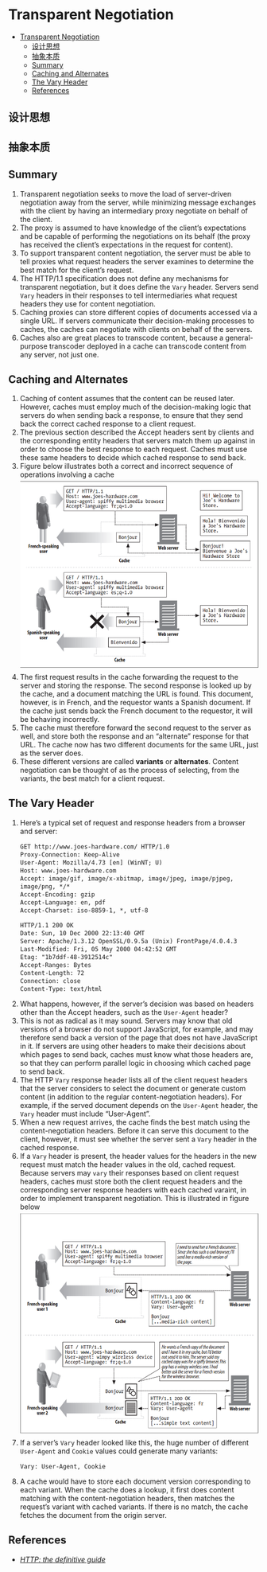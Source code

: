 # Transparent Negotiation


<!-- TOC -->

- [Transparent Negotiation](#transparent-negotiation)
    - [设计思想](#%E8%AE%BE%E8%AE%A1%E6%80%9D%E6%83%B3)
    - [抽象本质](#%E6%8A%BD%E8%B1%A1%E6%9C%AC%E8%B4%A8)
    - [Summary](#summary)
    - [Caching and Alternates](#caching-and-alternates)
    - [The Vary Header](#the-vary-header)
    - [References](#references)

<!-- /TOC -->


## 设计思想


## 抽象本质


## Summary
1. Transparent negotiation seeks to move the load of server-driven negotiation away from the server, while minimizing message exchanges with the client by having an intermediary proxy negotiate on behalf of the client. 
2. The proxy is assumed to have knowledge of the client’s expectations and be capable of performing the negotiations on its behalf (the proxy has received the client’s expectations in the request for content). 
3. To support transparent content negotiation, the server must be able to tell proxies what request headers the server examines to determine the best match for the client’s request. 
4. The HTTP/1.1 specification does not define any mechanisms for transparent negotiation, but it does define the `Vary` header. Servers send `Vary` headers in their responses to tell intermediaries what request headers they use for content negotiation.
5. Caching proxies can store different copies of documents accessed via a single URL. If servers communicate their decision-making processes to caches, the caches can negotiate with clients on behalf of the servers.
6. Caches also are great places to transcode content, because a general-purpose transcoder deployed in a cache can transcode content from any server, not just one. 


## Caching and Alternates
1. Caching of content assumes that the content can be reused later. However, caches must employ much of the decision-making logic that servers do when sending back a response, to ensure that they send back the correct cached response to a client request. 
2. The previous section described the Accept headers sent by clients and the corresponding entity headers that servers match them up against in order to choose the best response to each request. Caches must use these same headers to decide which cached response to send back.
3. Figure below illustrates both a correct and incorrect sequence of operations involving a cache
    <img src="./images/01.png" width="600" style="display: block; margin: 5px 0 10px 0;" />
4. The first request results in the cache forwarding the request to the server and storing the response. The second response is looked up by the cache, and a document matching the URL is found. This document, however, is in French, and the requestor wants a Spanish document. If the cache just sends back the French document to the requestor, it will be behaving incorrectly.
5. The cache must therefore forward the second request to the server as well, and store both the response and an “alternate” response for that URL. The cache now has two different documents for the same URL, just as the server does. 
6. These different versions are called **variants** or **alternates**. Content negotiation can be thought of as the process of selecting, from the variants, the best match for a client request.


## The Vary Header
1. Here’s a typical set of request and response headers from a browser and server:
    ```
    GET http://www.joes-hardware.com/ HTTP/1.0
    Proxy-Connection: Keep-Alive
    User-Agent: Mozilla/4.73 [en] (WinNT; U)
    Host: www.joes-hardware.com
    Accept: image/gif, image/x-xbitmap, image/jpeg, image/pjpeg, image/png, */*
    Accept-Encoding: gzip
    Accept-Language: en, pdf
    Accept-Charset: iso-8859-1, *, utf-8
    ```
    ```
    HTTP/1.1 200 OK
    Date: Sun, 10 Dec 2000 22:13:40 GMT
    Server: Apache/1.3.12 OpenSSL/0.9.5a (Unix) FrontPage/4.0.4.3
    Last-Modified: Fri, 05 May 2000 04:42:52 GMT
    Etag: "1b7ddf-48-3912514c"
    Accept-Ranges: Bytes
    Content-Length: 72
    Connection: close
    Content-Type: text/html
    ```
2. What happens, however, if the server’s decision was based on headers other than the Accept headers, such as the `User-Agent` header? 
3. This is not as radical as it may sound. Servers may know that old versions of a browser do not support JavaScript, for example, and may therefore send back a version of the page that does not have JavaScript in it. If servers are using other headers to make their decisions about which pages to send back, caches must know what those headers are, so that they can perform parallel logic in choosing which cached page to send back.
4. The HTTP `Vary` response header lists all of the client request headers that the server considers to select the document or generate custom content (in addition to the regular content-negotiation headers). For example, if the served document depends on the `User-Agent` header, the `Vary` header must include “User-Agent”.
5. When a new request arrives, the cache finds the best match using the content-negotiation headers. Before it can serve this document to the client, however, it must see whether the server sent a `Vary` header in the cached response. 
6. If a `Vary` header is present, the header values for the headers in the new request must match the header values in the old, cached request. Because servers may `vary` their responses based on client request headers, caches must store both the client request headers and the corresponding server response headers with each cached varaint, in order to implement transparent negotiation. This is illustrated in figure below
    <img src="./images/02.png" width="600" style="display: block; margin: 5px 0 10px 0;" />
7. If a server’s `Vary` header looked like this, the huge number of different `User-Agent` and `Cookie` values could generate many variants:
    ```
    Vary: User-Agent, Cookie
    ```
8. A cache would have to store each document version corresponding to each variant. When the cache does a lookup, it first does content matching with the content-negotiation headers, then matches the request’s variant with cached variants. If there is no match, the cache fetches the document from the origin server.    


## References
* [*HTTP: the definitive guide*](https://book.douban.com/subject/1440226/)